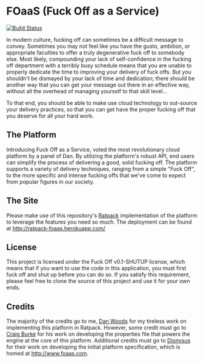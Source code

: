 FOaaS (Fuck Off as a Service)
=============

[![Build Status](https://drone.io/github.com/danveloper/ratpack-foaas/status.png)](https://drone.io/github.com/danveloper/ratpack-foaas/latest)

In modern culture, fucking off can sometimes be a difficult message to convey. Sometimes you may not feel like you have the gusto, ambition, or appropriate faculties to offer a truly degenerative fuck off to somebody else. Most likely, compounding your lack of self-confidence in the fucking off department with a terribly busy schedule means that you are unable to properly dedicate the time to improving your delivery of fuck offs. But you shouldn't be dismayed by your lack of time and dedication; there should be another way that you can get your message out there in an effective way, without all the overhead of managing yourself to that skill level...

To that end, you should be able to make use cloud technology to out-source your delivery practices, so that you can get have the proper fucking off that you deserve for all your hard work.

The Platform
---

Introducing Fuck Off as a Service, voted the most revolutionary cloud platform by a panel of Dan. By utilizing the platform's robust API, end users can simplify the process of delivering a good, solid fucking off. The platform supports a variety of delivery techniques, ranging from a simple "Fuck Off", to the more specific and intense fucking offs that we've come to expect from popular figures in our society.

The Site
---

Please make use of this repository's [Ratpack](http://ratpack-framework.org) implementation of the platform to leverage the features you need so much. The deployment can be found at http://ratpack-foaas.herokuapp.com/

License
---

This project is licensed under the Fuck Off v0.1-SHUTUP license, which means that if you want to use the code in this application, you must first fuck off and shut up before you can do so. If you satisfy this requirement, please feel free to clone the source of this project and use it for your own ends.

Credits
---

The majority of the credits go to me, [Dan Woods](http://twitter.com/danveloper) for my tireless work on implementing this platform in Ratpack. However, some credit must go to [Craig Burke](http://twitter.com/craigburke1) for his work on developing the properties file that powers the engine at the core of this platform. Additional credits must go to [Dionysus](http://twitter.com/foaas) for their work on developing the initial platform specification, which is homed at http://www.foaas.com.  
 
